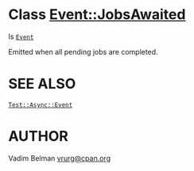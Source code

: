 Class <Event::JobsAwaited>
==========================

Is [`Event`](https://github.com/vrurg/raku-Test-Async/blob/v0.1.0/docs/md/Test/Async/Event.md)

Emitted when all pending jobs are completed.

SEE ALSO
========

[`Test::Async::Event`](https://github.com/vrurg/raku-Test-Async/blob/v0.1.0/docs/md/Test/Async/Event.md)

AUTHOR
======

Vadim Belman <vrurg@cpan.org>

